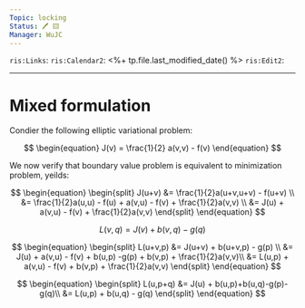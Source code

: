 ```yaml
---
Topic: locking
Status: 🖊 🟨
Manager: WuJC
---
```

`ris:Links`:
`ris:Calendar2`: <%+ tp.file.last_modified_date() %>
`ris:Edit2`:

---

# Mixed formulation
Condier the following elliptic variational problem:

$$
\begin{equation}
J(v) = \frac{1}{2} a(v,v) - f(v)
\end{equation}
$$

We now verify that boundary value problem is equivalent to minimization problem, yeilds:

$$
\begin{equation}
\begin{split}
J(u+v) &= \frac{1}{2}a(u+v,u+v) - f(u+v) \\
&= \frac{1}{2}a(u,u) - f(u) + a(v,u) - f(v) + \frac{1}{2}a(v,v) \\
&= J(u) + a(v,u) - f(v) + \frac{1}{2}a(v,v)
\end{split}
\end{equation}
$$

$$
\begin{equation}
L(v,q) = J(v) + b(v,q) - g(q)
\end{equation}
$$

$$
\begin{equation}
\begin{split}
L(u+v,p) &= J(u+v) + b(u+v,p) - g(p) \\
&= J(u) + a(v,u) - f(v) + b(u,p) -g(p) + b(v,p) + \frac{1}{2}a(v,v)\\
&= L(u,p) + a(v,u) - f(v) + b(v,p) + \frac{1}{2}a(v,v)
\end{split}
\end{equation}
$$

$$
\begin{equation}
\begin{split}
L(u,p+q) &= J(u) + b(u,p)+b(u,q)-g(p)-g(q)\\
&= L(u,p) + b(u,q) - g(q)
\end{split}
\end{equation}
$$
